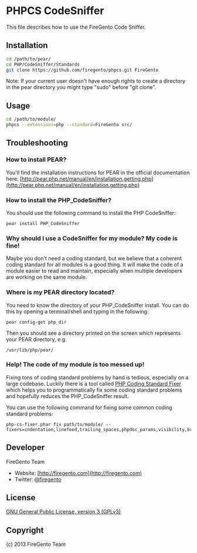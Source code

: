 PHPCS CodeSniffer
=================

This file describes how to use the FireGento Code Sniffer.

Installation
------------

```bash
cd /path/to/pear/
cd PHP/CodeSniffer/Standards
git clone https://github.com/firegento/phpcs.git FireGento
```

Note: If your current user doesn't have enough rights to create a directory in the pear directory you might type "sudo" before "git clone".

Usage
-----

```bash
cd /path/to/module/
phpcs --extensions=php --standard=FireGento src/
```


Troubleshooting
---------------

### How to install PEAR?
You'll find the installation instructions for PEAR in the official documentation here: [http://pear.php.net/manual/en/installation.getting.php](http://pear.php.net/manual/en/installation.getting.php)

### How to install the PHP_CodeSniffer?
You should use the following command to install the PHP CodeSniffer:

```
pear install PHP_CodeSniffer
```

### Why should I use a CodeSniffer for my module? My code is fine!
Maybe you don't need a coding standard, but we believe that a coherent coding standard for all modules is a good thing.
It will make the code of a module easier to read and maintain, especially when multiple developers are working on the same module.

### Where is my PEAR directory located?
You need to know the directory of your PHP_CodeSniffer install. You can do this by opening a terminal/shell and typing in the following:

```pear config-get php_dir```

Then you should see a directory printed on the screen which represents your PEAR directory, e.g.

```/usr/lib/php/pear/```


### Help! The code of my module is too messed up!

Fixing tons of coding standard problems by hand is tedious, especially on a large codebase. Luckily there is a tool called
[PHP Coding Standard Fixer](https://github.com/fabpot/php-cs-fixer) which helps you to programmatically fix some coding standard problems and hopefully reduces the PHP_CodeSniffer result.

You can use the following command for fixing some common coding standard problems:

```
php-cs-fixer.phar fix path/to/module/ --fixers=indentation,linefeed,trailing_spaces,phpdoc_params,visibility,braces,include,php_closing_tag,controls_spaces,elseif,eof_ending
```


Developer
---------
FireGento Team
* Website: [http://firegento.com](http://firegento.com)
* Twitter: [@firegento](https://twitter.com/firegento)

License
-------
[GNU General Public License, version 3 (GPLv3)](http://opensource.org/licenses/gpl-3.0)

Copyright
---------
(c) 2013 FireGento Team
